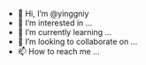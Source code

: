 - 👋 Hi, I’m @yinggniy
- 👀 I’m interested in ...
- 🌱 I’m currently learning ...
- 💞️ I’m looking to collaborate on ...
- 📫 How to reach me ...

<!---
yinggniy/yinggniy is a ✨ special ✨ repository because its `README.md` (this file) appears on your GitHub profile.
You can click the Preview link to take a look at your changes.
--->
